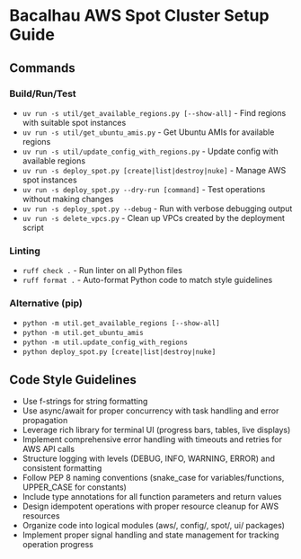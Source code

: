 # Bacalhau AWS Spot Cluster Setup Guide

## Commands

### Build/Run/Test
- `uv run -s util/get_available_regions.py [--show-all]` - Find regions with suitable spot instances
- `uv run -s util/get_ubuntu_amis.py` - Get Ubuntu AMIs for available regions
- `uv run -s util/update_config_with_regions.py` - Update config with available regions
- `uv run -s deploy_spot.py [create|list|destroy|nuke]` - Manage AWS spot instances
- `uv run -s deploy_spot.py --dry-run [command]` - Test operations without making changes
- `uv run -s deploy_spot.py --debug` - Run with verbose debugging output
- `uv run -s delete_vpcs.py` - Clean up VPCs created by the deployment script

### Linting
- `ruff check .` - Run linter on all Python files
- `ruff format .` - Auto-format Python code to match style guidelines

### Alternative (pip)
- `python -m util.get_available_regions [--show-all]`
- `python -m util.get_ubuntu_amis`
- `python -m util.update_config_with_regions`
- `python deploy_spot.py [create|list|destroy|nuke]`

## Code Style Guidelines
- Use f-strings for string formatting
- Use async/await for proper concurrency with task handling and error propagation
- Leverage rich library for terminal UI (progress bars, tables, live displays)
- Implement comprehensive error handling with timeouts and retries for AWS API calls
- Structure logging with levels (DEBUG, INFO, WARNING, ERROR) and consistent formatting
- Follow PEP 8 naming conventions (snake_case for variables/functions, UPPER_CASE for constants)
- Include type annotations for all function parameters and return values
- Design idempotent operations with proper resource cleanup for AWS resources
- Organize code into logical modules (aws/, config/, spot/, ui/ packages)
- Implement proper signal handling and state management for tracking operation progress